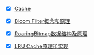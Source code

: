 - [X] [Cache](https://en.wikipedia.org/wiki/Cache_(computing)#Writing_policies)
- [X] [Bloom Filter概念和原理](https://blog.csdn.net/jiaomeng/article/details/1495500)
- [X] [RoaringBitmap数据结构及原理](https://blog.csdn.net/yizishou/article/details/78342499)
- [X] [LRU Cache原理和实现](https://blog.csdn.net/caoshangpa/article/details/78783749)


